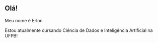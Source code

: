 ## Olá!

Meu nome é Erlon

Estou atualmente cursando Ciência de Dados e Inteligência Artificial na UFPB!
